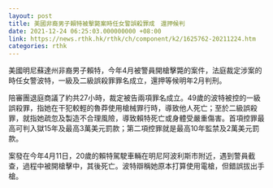 ```yaml
---
layout: post
title: 美國非裔男子賴特被擊斃案時任女警誤殺罪成　還押候判
date: 2021-12-24 06:25:03.000000000 +08:00
link: https://news.rthk.hk/rthk/ch/component/k2/1625762-20211224.htm
categories: rthk
---
```


美國明尼蘇達州非裔男子賴特，今年4月被警員開槍擊斃的案件，法庭裁定涉案的時任女警波特，一級及二級誤殺罪罪名成立，還押等候明年2月判刑。

陪審團退庭商議了約共27小時，裁定被告兩項罪名成立。49歲的波特被控的一級誤殺罪，指她在干犯較輕的魯莽使用槍械罪行時，導致他人死亡；至於二級誤殺罪，就指她疏忽及製造不合理風險，導致賴特死亡或身體受嚴重傷害。首項控罪最高可判入獄15年及最高3萬美元罰款；第二項控罪就是最高10年監禁及2萬美元罰款。

案發在今年4月11日，20歲的賴特駕駛車輛在明尼阿波利斯市附近，遇到警員截查，過程中被開槍擊中，其後死亡。波特辯稱她原本打算使用電槍，但錯誤拔出手槍。
